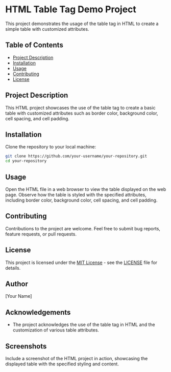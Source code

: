 # HTML Table Tag Demo Project

This project demonstrates the usage of the table tag in HTML to create a simple table with customized attributes.

## Table of Contents

- [Project Description](#project-description)
- [Installation](#installation)
- [Usage](#usage)
- [Contributing](#contributing)
- [License](#license)

## Project Description

This HTML project showcases the use of the table tag to create a basic table with customized attributes such as border color, background color, cell spacing, and cell padding.

## Installation

Clone the repository to your local machine:

```bash
git clone https://github.com/your-username/your-repository.git
cd your-repository
```

## Usage

Open the HTML file in a web browser to view the table displayed on the web page. Observe how the table is styled with the specified attributes, including border color, background color, cell spacing, and cell padding.

## Contributing

Contributions to the project are welcome. Feel free to submit bug reports, feature requests, or pull requests.

## License

This project is licensed under the [MIT License](https://opensource.org/licenses/MIT) - see the [LICENSE](LICENSE) file for details.

## Author

[Your Name]

## Acknowledgements

- The project acknowledges the use of the table tag in HTML and the customization of various table attributes.

## Screenshots

Include a screenshot of the HTML project in action, showcasing the displayed table with the specified styling and content.